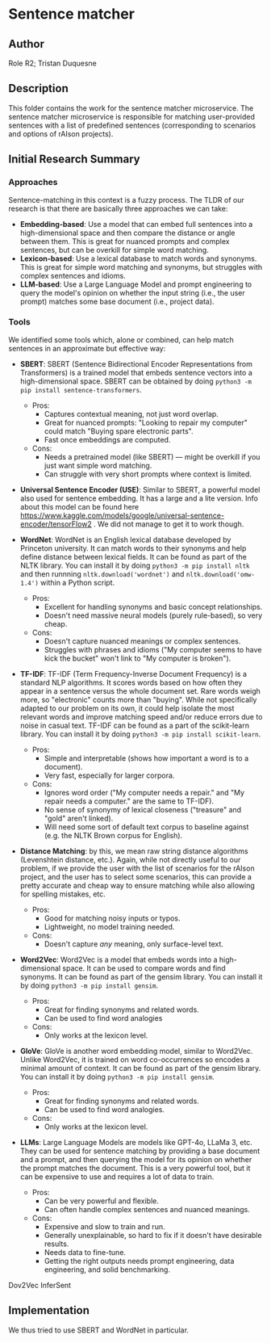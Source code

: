 # Sentence matcher

## Author

Role R2; Tristan Duquesne

## Description

This folder contains the work for the sentence matcher microservice. The sentence matcher microservice is responsible for matching user-provided sentences with a list of predefined sentences (corresponding to scenarios and options of rAIson projects).

## Initial Research Summary

### Approaches

Sentence-matching in this context is a fuzzy process. The TLDR of our research is that there are basically three approaches we can take:
- **Embedding-based**: Use a model that can embed full sentences into a high-dimensional space and then compare the distance or angle between them. This is great for nuanced prompts and complex sentences, but can be overkill for simple word matching.  
- **Lexicon-based**: Use a lexical database to match words and synonyms. This is great for simple word matching and synonyms, but struggles with complex sentences and idioms.  
- **LLM-based**: Use a Large Language Model and prompt engineering to query the model's opinion on whether the input string (i.e., the user prompt) matches some base document (i.e., project data).  


### Tools

We identified some tools which, alone or combined, can help match sentences in an approximate but effective way:

- **SBERT**: SBERT (Sentence Bidirectional Encoder Representations from Transformers) is a trained model that embeds sentence vectors into a high-dimensional space. SBERT can be obtained by doing `python3 -m pip install sentence-transformers`.
  - Pros:
    - Captures contextual meaning, not just word overlap.
    - Great for nuanced prompts: "Looking to repair my computer" could match "Buying spare electronic parts".
    - Fast once embeddings are computed.
  - Cons:
    - Needs a pretrained model (like SBERT) — might be overkill if you just want simple word matching.
    - Can struggle with very short prompts where context is limited.

- **Universal Sentence Encoder (USE)**: Similar to SBERT, a powerful model also used for sentence embedding. It has a large and a lite version. Info about this model can be found here https://www.kaggle.com/models/google/universal-sentence-encoder/tensorFlow2 . We did not manage to get it to work though.

- **WordNet**: WordNet is an English lexical database developed by Princeton university. It can match words to their synonyms and help define distance between lexical fields. It can be found as part of the NLTK library. You can install it by doing `python3 -m pip install nltk` and then runnning `nltk.download('wordnet')` and `nltk.download('omw-1.4')` within a Python script.
  - Pros:
    - Excellent for handling synonyms and basic concept relationships.
    - Doesn't need massive neural models (purely rule-based), so very cheap.
  - Cons:
    - Doesn't capture nuanced meanings or complex sentences.
    - Struggles with phrases and idioms ("My computer seems to have kick the bucket" won't link to "My computer is broken").

- **TF-IDF**: TF-IDF (Term Frequency-Inverse Document Frequency) is a standard NLP algorithms. It scores words based on how often they appear in a sentence versus the whole document set. Rare words weigh more, so "electronic" counts more than "buying". While not specifically adapted to our problem on its own, it could help isolate the most relevant words and improve matching speed and/or reduce errors due to noise in casual text. TF-IDF can be found as a part of the scikit-learn library. You can install it by doing `python3 -m pip install scikit-learn`.
  - Pros:
    - Simple and interpretable (shows how important a word is to a document).
    - Very fast, especially for larger corpora.
  - Cons:
    - Ignores word order ("My computer needs a repair." and "My repair needs a computer." are the same to TF-IDF).
    - No sense of synonymy of lexical closeness ("treasure" and "gold" aren't linked).
    - Will need some sort of default text corpus to baseline against (e.g. the NLTK Brown corpus for English).

- **Distance Matching**: by this, we mean raw string distance algorithms (Levenshtein distance, etc.). Again, while not directly useful to our problem, if we provide the user with the list of scenarios for the rAIson project, and the user has to select some scenarios, this can provide a pretty accurate and cheap way to ensure matching while also allowing for spelling mistakes, etc.
  - Pros:
    - Good for matching noisy inputs or typos.
    - Lightweight, no model training needed.
  - Cons:
    - Doesn't capture *any* meaning, only surface-level text.

- **Word2Vec**: Word2Vec is a model that embeds words into a high-dimensional space. It can be used to compare words and find synonyms. It can be found as part of the gensim library. You can install it by doing `python3 -m pip install gensim`.
  - Pros:
    - Great for finding synonyms and related words.
    - Can be used to find word analogies
  - Cons:
    - Only works at the lexicon level.

- **GloVe**: GloVe is another word embedding model, similar to Word2Vec. Unlike Word2Vec, it is trained on word co-occurrences so encodes a minimal amount of context. It can be found as part of the gensim library. You can install it by doing `python3 -m pip install gensim`.
  - Pros:
	- Great for finding synonyms and related words.
	- Can be used to find word analogies.
  - Cons:
	- Only works at the lexicon level.


- **LLMs**: Large Language Models are models like GPT-4o, LLaMa 3, etc. They can be used for sentence matching by providing a base document and a prompt, and then querying the model for its opinion on whether the prompt matches the document. This is a very powerful tool, but it can be expensive to use and requires a lot of data to train.
  - Pros:
	- Can be very powerful and flexible.
	- Can often handle complex sentences and nuanced meanings.
  - Cons:
	- Expensive and slow to train and run.
	- Generally unexplainable, so hard to fix if it doesn't have desirable results.
	- Needs data to fine-tune.
	- Getting the right outputs needs prompt engineering, data engineering, and solid benchmarking.





Dov2Vec
InferSent

## Implementation

We thus tried to use SBERT and WordNet in particular.
